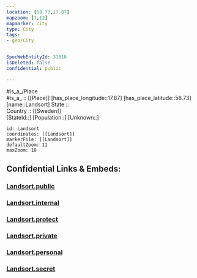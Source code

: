 ```yaml
---
location: [58.73,17.87] 
mapzoom: [7,12] 
mapmarker: city 
type: City
tags:
- geo/City


SpocWebEntityId: 31810
isDeleted: false
confidential: public

---
```

#is_a_/Place  
#is_a_ :: [[Place]] 
[has_place_longitude::17.87] 
[has_place_latitude::58.73] 
[name::Landsort] 
State ::  
Country :: [[Sweden]]  
[StateId::] 
[Population::] 
[Unknown::] 


```leaflet
id: Landsort
coordinates: [[Landsort]] 
markerFile: [[Landsort]] 
defaultZoom: 11 
maxZoom: 18
```


## Confidential Links & Embeds: 

### [Landsort.public](/_public/\Earth\Continent\Europe\Europe~North\Sweden\CityLandsort.public.md) 

### [Landsort.internal](/_internal/\Earth\Continent\Europe\Europe~North\Sweden\CityLandsort.internal.md) 

### [Landsort.protect](/_protect/\Earth\Continent\Europe\Europe~North\Sweden\CityLandsort.protect.md) 

### [Landsort.private](/_private/\Earth\Continent\Europe\Europe~North\Sweden\CityLandsort.private.md) 

### [Landsort.personal](/_personal/\Earth\Continent\Europe\Europe~North\Sweden\CityLandsort.personal.md) 

### [Landsort.secret](/_secret/\Earth\Continent\Europe\Europe~North\Sweden\CityLandsort.secret.md)

